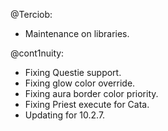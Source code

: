 @Terciob:
- Maintenance on libraries.

@cont1nuity:
- Fixing Questie support.
- Fixing glow color override.
- Fixing aura border color priority.
- Fixing Priest execute for Cata.
- Updating for 10.2.7.


